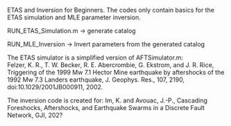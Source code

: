 ETAS and Inversion for Beginners.
The codes only contain basics for the ETAS simulation and MLE parameter inversion.

RUN_ETAS_Simulation.m -> generate catalog

RUN_MLE_Inversion -> Invert parameters from the generated catalog

The ETAS simulator is a simplified version of AFTSimulator.m:  
Felzer, K. R., T. W. Becker, R. E. Abercrombie, G. Ekstrom, and J. R.
Rice, Triggering of the 1999 Mw 7.1 Hector Mine earthquake by aftershocks
of the 1992 Mw 7.3 Landers earthquake, J. Geophys. Res., 107, 2190,
doi:10.1029/2001JB000911, 2002.

The inversion code is created for:
Im, K. and Avouac, J.-P., Cascading Foreshocks, Aftershocks, and Earthquake 
Swarms in a Discrete Fault Network, GJI, 202?
